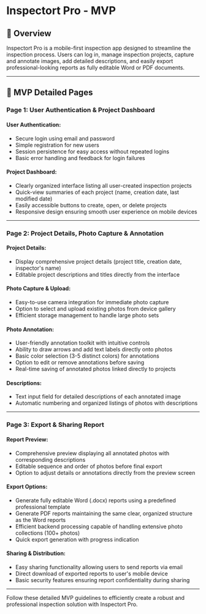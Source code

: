 # Inspectort Pro - MVP

## 📌 Overview
Inspectort Pro is a mobile-first inspection app designed to streamline the inspection process. Users can log in, manage inspection projects, capture and annotate images, add detailed descriptions, and easily export professional-looking reports as fully editable Word or PDF documents.

---

## 🚩 MVP Detailed Pages

### Page 1: User Authentication & Project Dashboard

#### User Authentication:
- Secure login using email and password
- Simple registration for new users
- Session persistence for easy access without repeated logins
- Basic error handling and feedback for login failures

#### Project Dashboard:
- Clearly organized interface listing all user-created inspection projects
- Quick-view summaries of each project (name, creation date, last modified date)
- Easily accessible buttons to create, open, or delete projects
- Responsive design ensuring smooth user experience on mobile devices

---

### Page 2: Project Details, Photo Capture & Annotation

#### Project Details:
- Display comprehensive project details (project title, creation date, inspector's name)
- Editable project descriptions and titles directly from the interface

#### Photo Capture & Upload:
- Easy-to-use camera integration for immediate photo capture
- Option to select and upload existing photos from device gallery
- Efficient storage management to handle large photo sets

#### Photo Annotation:
- User-friendly annotation toolkit with intuitive controls
- Ability to draw arrows and add text labels directly onto photos
- Basic color selection (3-5 distinct colors) for annotations
- Option to edit or remove annotations before saving
- Real-time saving of annotated photos linked directly to projects

#### Descriptions:
- Text input field for detailed descriptions of each annotated image
- Automatic numbering and organized listings of photos with descriptions

---

### Page 3: Export & Sharing Report

#### Report Preview:
- Comprehensive preview displaying all annotated photos with corresponding descriptions
- Editable sequence and order of photos before final export
- Option to adjust details or annotations directly from the preview screen

#### Export Options:
- Generate fully editable Word (.docx) reports using a predefined professional template
- Generate PDF reports maintaining the same clear, organized structure as the Word reports
- Efficient backend processing capable of handling extensive photo collections (100+ photos)
- Quick export generation with progress indication

#### Sharing & Distribution:
- Easy sharing functionality allowing users to send reports via email
- Direct download of exported reports to user's mobile device
- Basic security features ensuring report confidentiality during sharing

---

Follow these detailed MVP guidelines to efficiently create a robust and professional inspection solution with Inspectort Pro.

